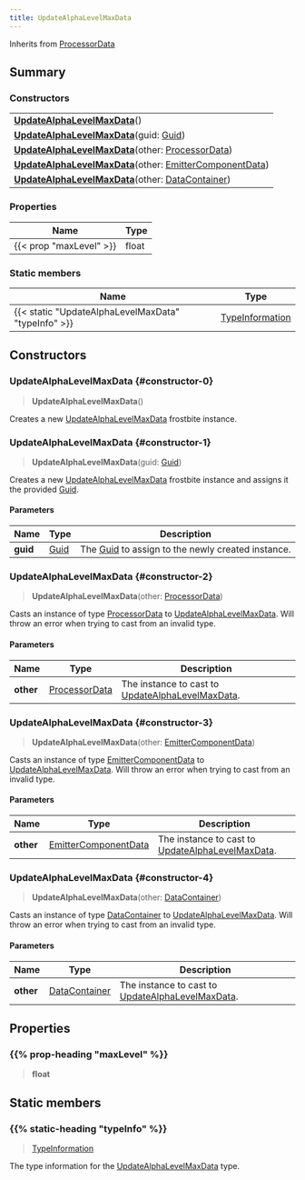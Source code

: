 ```yaml
---
title: UpdateAlphaLevelMaxData
---
```


Inherits from 
[ProcessorData](/vext/ref/fb/processordata)

## Summary
### Constructors
| |
| ----------- |
| **[UpdateAlphaLevelMaxData](#constructor-0)**() |
| **[UpdateAlphaLevelMaxData](#constructor-1)**(guid: [Guid](/vext/ref/shared/class/guid)) |
| **[UpdateAlphaLevelMaxData](#constructor-2)**(other: [ProcessorData](/vext/ref/fb/processordata)) |
| **[UpdateAlphaLevelMaxData](#constructor-3)**(other: [EmitterComponentData](/vext/ref/fb/emittercomponentdata)) |
| **[UpdateAlphaLevelMaxData](#constructor-4)**(other: [DataContainer](/vext/ref/shared/class/datacontainer)) |

### Properties
| Name | Type |
| ---- | ---- |
| {{< prop "maxLevel" >}} | float |

### Static members
| Name | Type |
| ---- | ---- |
| {{< static "UpdateAlphaLevelMaxData" "typeInfo" >}} | [TypeInformation](/vext/ref/shared/class/typeinformation) |

## Constructors
### UpdateAlphaLevelMaxData {#constructor-0}
> **UpdateAlphaLevelMaxData**()

Creates a new [UpdateAlphaLevelMaxData](/vext/ref/fb/updatealphalevelmaxdata) frostbite instance.

### UpdateAlphaLevelMaxData {#constructor-1}
> **UpdateAlphaLevelMaxData**(guid: [Guid](/vext/ref/shared/class/guid))

Creates a new [UpdateAlphaLevelMaxData](/vext/ref/fb/updatealphalevelmaxdata) frostbite instance and assigns it the provided [Guid](/vext/ref/shared/class/guid).

#### Parameters
| Name | Type | Description |
| ---- | ---- | ----------- |
| **guid** | [Guid](/vext/ref/shared/class/guid) | The [Guid](/vext/ref/shared/class/guid) to assign to the newly created instance. |

### UpdateAlphaLevelMaxData {#constructor-2}
> **UpdateAlphaLevelMaxData**(other: [ProcessorData](/vext/ref/fb/processordata))

Casts an instance of type [ProcessorData](/vext/ref/fb/processordata) to [UpdateAlphaLevelMaxData](/vext/ref/fb/updatealphalevelmaxdata). Will throw an error when trying to cast from an invalid type.

#### Parameters
| Name | Type | Description |
| ---- | ---- | ----------- |
| **other** | [ProcessorData](/vext/ref/fb/processordata) | The instance to cast to [UpdateAlphaLevelMaxData](/vext/ref/fb/updatealphalevelmaxdata). |

### UpdateAlphaLevelMaxData {#constructor-3}
> **UpdateAlphaLevelMaxData**(other: [EmitterComponentData](/vext/ref/fb/emittercomponentdata))

Casts an instance of type [EmitterComponentData](/vext/ref/fb/emittercomponentdata) to [UpdateAlphaLevelMaxData](/vext/ref/fb/updatealphalevelmaxdata). Will throw an error when trying to cast from an invalid type.

#### Parameters
| Name | Type | Description |
| ---- | ---- | ----------- |
| **other** | [EmitterComponentData](/vext/ref/fb/emittercomponentdata) | The instance to cast to [UpdateAlphaLevelMaxData](/vext/ref/fb/updatealphalevelmaxdata). |

### UpdateAlphaLevelMaxData {#constructor-4}
> **UpdateAlphaLevelMaxData**(other: [DataContainer](/vext/ref/shared/class/datacontainer))

Casts an instance of type [DataContainer](/vext/ref/shared/class/datacontainer) to [UpdateAlphaLevelMaxData](/vext/ref/fb/updatealphalevelmaxdata). Will throw an error when trying to cast from an invalid type.

#### Parameters
| Name | Type | Description |
| ---- | ---- | ----------- |
| **other** | [DataContainer](/vext/ref/shared/class/datacontainer) | The instance to cast to [UpdateAlphaLevelMaxData](/vext/ref/fb/updatealphalevelmaxdata). |

## Properties
### {{% prop-heading "maxLevel" %}}
> **float**

## Static members
### {{% static-heading "typeInfo" %}}
> [TypeInformation](/vext/ref/shared/class/typeinformation)

The type information for the [UpdateAlphaLevelMaxData](/vext/ref/fb/updatealphalevelmaxdata) type.

